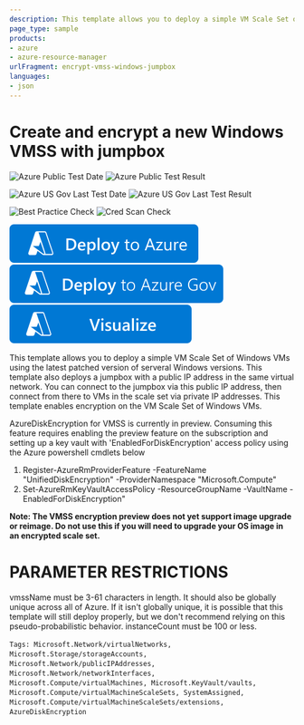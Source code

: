 ```yaml
---
description: This template allows you to deploy a simple VM Scale Set of Windows VMs using the lastest patched version of serveral Windows versions. This template also deploys a jumpbox with a public IP address in the same virtual network. You can connect to the jumpbox via this public IP address, then connect from there to VMs in the scale set via private IP addresses.This template enables encryption on the VM Scale Set of Windows VMs.
page_type: sample
products:
- azure
- azure-resource-manager
urlFragment: encrypt-vmss-windows-jumpbox
languages:
- json
---
```

# Create and encrypt a new Windows VMSS with jumpbox

![Azure Public Test Date](https://azurequickstartsservice.blob.core.windows.net/badges/quickstarts/microsoft.compute/encrypt-vmss-windows-jumpbox/PublicLastTestDate.svg)
![Azure Public Test Result](https://azurequickstartsservice.blob.core.windows.net/badges/quickstarts/microsoft.compute/encrypt-vmss-windows-jumpbox/PublicDeployment.svg)

![Azure US Gov Last Test Date](https://azurequickstartsservice.blob.core.windows.net/badges/quickstarts/microsoft.compute/encrypt-vmss-windows-jumpbox/FairfaxLastTestDate.svg)
![Azure US Gov Last Test Result](https://azurequickstartsservice.blob.core.windows.net/badges/quickstarts/microsoft.compute/encrypt-vmss-windows-jumpbox/FairfaxDeployment.svg)

![Best Practice Check](https://azurequickstartsservice.blob.core.windows.net/badges/quickstarts/microsoft.compute/encrypt-vmss-windows-jumpbox/BestPracticeResult.svg)
![Cred Scan Check](https://azurequickstartsservice.blob.core.windows.net/badges/quickstarts/microsoft.compute/encrypt-vmss-windows-jumpbox/CredScanResult.svg)

[![Deploy To Azure](https://raw.githubusercontent.com/Azure/azure-quickstart-templates/master/1-CONTRIBUTION-GUIDE/images/deploytoazure.svg?sanitize=true)](https://portal.azure.com/#create/Microsoft.Template/uri/https%3A%2F%2Fraw.githubusercontent.com%2FAzure%2Fazure-quickstart-templates%2Fmaster%2Fquickstarts%2Fmicrosoft.compute%2Fencrypt-vmss-windows-jumpbox%2Fazuredeploy.json)
[![Deploy To Azure US Gov](https://raw.githubusercontent.com/Azure/azure-quickstart-templates/master/1-CONTRIBUTION-GUIDE/images/deploytoazuregov.svg?sanitize=true)](https://portal.azure.us/#create/Microsoft.Template/uri/https%3A%2F%2Fraw.githubusercontent.com%2FAzure%2Fazure-quickstart-templates%2Fmaster%2Fquickstarts%2Fmicrosoft.compute%2Fencrypt-vmss-windows-jumpbox%2Fazuredeploy.json)
[![Visualize](https://raw.githubusercontent.com/Azure/azure-quickstart-templates/master/1-CONTRIBUTION-GUIDE/images/visualizebutton.svg?sanitize=true)](http://armviz.io/#/?load=https%3A%2F%2Fraw.githubusercontent.com%2FAzure%2Fazure-quickstart-templates%2Fmaster%2Fquickstarts%2Fmicrosoft.compute%2Fencrypt-vmss-windows-jumpbox%2Fazuredeploy.json)

This template allows you to deploy a simple VM Scale Set of Windows VMs using the latest patched version of serveral Windows versions. This template also deploys a jumpbox with a public IP address in the same virtual network. You can connect to the jumpbox via this public IP address, then connect from there to VMs in the scale set via private IP addresses.
This template enables encryption on the VM Scale Set of Windows VMs.

AzureDiskEncryption for VMSS is currently in preview. Consuming this feature requires enabling the preview feature on the subscription and setting up a key vault with 'EnabledForDiskEncryption' access policy using the Azure powershell cmdlets below
1. Register-AzureRmProviderFeature -FeatureName "UnifiedDiskEncryption" -ProviderNamespace "Microsoft.Compute"
2. Set-AzureRmKeyVaultAccessPolicy -ResourceGroupName <rgName> -VaultName <vaultName> -EnabledForDiskEncryption"

__Note: The VMSS encryption preview does not yet support image upgrade or reimage. Do not use this if you will need to upgrade your OS image in an encrypted scale set.__

PARAMETER RESTRICTIONS
======================

vmssName must be 3-61 characters in length. It should also be globally unique across all of Azure. If it isn't globally unique, it is possible that this template will still deploy properly, but we don't recommend relying on this pseudo-probabilistic behavior.
instanceCount must be 100 or less.

`Tags: Microsoft.Network/virtualNetworks, Microsoft.Storage/storageAccounts, Microsoft.Network/publicIPAddresses, Microsoft.Network/networkInterfaces, Microsoft.Compute/virtualMachines, Microsoft.KeyVault/vaults, Microsoft.Compute/virtualMachineScaleSets, SystemAssigned, Microsoft.Compute/virtualMachineScaleSets/extensions, AzureDiskEncryption`
